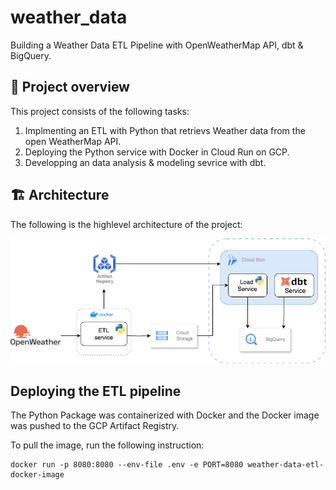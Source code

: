 # weather_data
Building a Weather Data ETL Pipeline with OpenWeatherMap API, dbt &amp; BigQuery.

## 📖 Project overview
This project consists of the following tasks: 
1. Implmenting an ETL with Python that retrievs Weather data from the open WeatherMap API. 
2. Deploying the Python service with Docker in Cloud Run on GCP.
3. Developping an data analysis & modeling sevrice with dbt.

## 🏗️ Architecture

The following is the highlevel architecture of the project: 

![Data Architecture](/docs/Data%20Architecture.png)

## Deploying the ETL pipeline

The Python Package was containerized with Docker and the Docker image was pushed to the GCP Artifact Registry. 

To pull the image, run the following instruction: 

`````shell
docker run -p 8080:8080 --env-file .env -e PORT=8080 weather-data-etl-docker-image
`````






